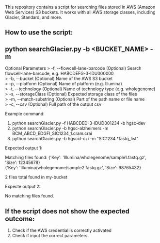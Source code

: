 This repository contains a script for searching files stored in AWS (Amazon Web Services) S3 buckets. It works with all AWS storage classes, including Glacier, Standard, and more.


## How to use the script:

## python searchGlacier.py -b <BUCKET_NAME> -m <STRING>

Optional Parameters
    > -f, --flowcell-lane-barcode     (Optional) Search flowcell-lane-barcode, e.g. HABCDEFG-3-IDU000000 <br>
    > -b, --bucket                    (Optional) Name of the AWS S3 bucket <br>
    > -p, --platform                  (Optional) Name of platform (e.g. Illumina) <br>
    > -t, --technology                (Optional) Name of technology type (e.g. wholegenome) <br>
    > -s, --storageClass              (Optional) Expected storage class of the files <br>
    > -m, --match-substring           (Optional) Part of the path name or file name <br>
    > -c, --csv                       (Optional) Full path of the output csv

Example command:
1. python searchGlacier.py -f HABCDED-3-IDUD001234 -b hgsc-dev
2. python searchGlacier.py -b hgsc-alzheimers -m BCM_ABCD_EDGFI_SIC1234_1.cram.crai
3. python searchGlacier.py -b hgsccl-czi -m "SIC1234.*fastq_list"

Expected output 1:

Matching files found:
{'Key': 'Illumina/wholegenome/sample1.fastq.gz', 'Size': 12345678} <br>
{'Key': 'Illumina/wholegenome/sample2.fastq.gz', 'Size': 98765432} <br>

2 files total found in my-bucket

Expecte output 2:

No matching files found.

## If the script does not show the expected outcome:
1. Check if the AWS credential is correctly activated
2. Check if input the correct parameters